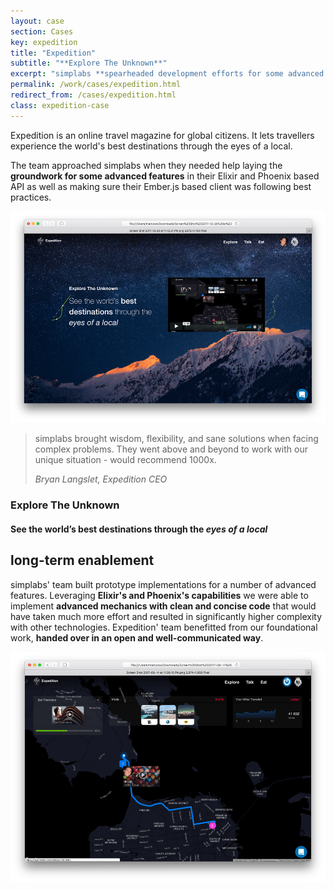 ```yaml
---
layout: case
section: Cases
key: expedition
title: "Expedition"
subtitle: "**Explore The Unknown**"
excerpt: "simplabs **spearheaded development efforts for some advanced functionality for Expedition's** API based on Elixir and Phoenix. We provided their team with a well architected foundation to extend upon."
permalink: /work/cases/expedition.html
redirect_from: /cases/expedition.html
class: expedition-case
---
```


<div class="content-section intro">
  <div class="container">
    <div class="row">
      <div class="col-12 col-md-6 order-md-2 d-flex flex-column justify-content-center">
        <p>Expedition is an online travel magazine for global citizens. It lets travellers experience the world's best destinations through the eyes of a local.</p>
        <p>The team approached simplabs when they needed help laying the <strong>groundwork for some advanced features</strong> in their Elixir and Phoenix based API as well as making sure their Ember.js based client was following best practices.</p>
      </div>
      <div class="col-12 col-md-6 order-md-1 d-flex align-items-center justify-content-center">
        <img src="/images/cases/expedition/start-page.png" class="img-fluid" alt="Home Page">
      </div>
    </div>
  </div>
</div>

<div class="content-section quote">
  <div class="container">
    <div class="row">
      <div class="col-12 col-sm-10 offset-sm-1 col-lg-8 offset-lg-2">
        <blockquote>
          <p>simplabs brought wisdom, flexibility, and sane solutions when facing complex problems. They went above and beyond to work with our unique situation - would recommend 1000x.</p>
          <footer><cite>Bryan Langslet, Expedition CEO</cite></footer>
        </blockquote>
      </div>
    </div>
  </div>
</div>

<div class="content-section banner">
  <div class="container">
    <div class="row">
      <div class="col-12 col-sm-10 offset-sm-1 col-lg-6 offset-lg-2">
        <h3>Explore The Unknown</h3>
        <h4>See the world’s <strong>best destinations</strong> through the <em>eyes of a local</em></h4>
      </div>
    </div>
  </div>
</div>

<div class="content-section">
  <div class="container">
    <div class="row">
      <div class="col-12 col-md-6 d-flex flex-column justify-content-center">
        <h2>long-term enablement</h2>
        <p>simplabs' team built prototype implementations for a number of advanced features. Leveraging <strong>Elixir's and Phoenix's capabilities</strong> we were able to implement <strong>advanced mechanics with clean and concise code</strong> that would have taken much more effort and resulted in significantly higher complexity with other technologies. Expedition' team benefitted from our foundational work, <strong>handed over in an open and well-communicated way</strong>.</p>
      </div>
      <div class="col-12 col-md-6 d-flex flex-column justify-content-center">
        <img src="/images/cases/expedition/map.png" class="img-fluid" alt="Map">
      </div>
    </div>
  </div>
</div>
